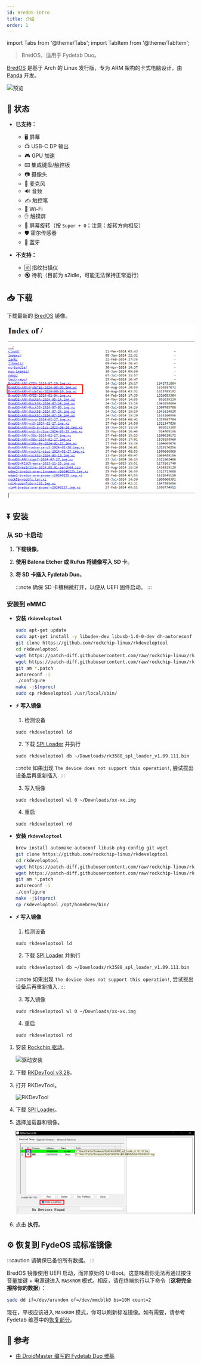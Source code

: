 ```yaml
---
id: BredOS-intro
title: 介绍
order: 1
---
```


import Tabs from '@theme/Tabs';
import TabItem from '@theme/TabItem';

> BredOS，适用于 Fydetab Duo。

[BredOS](https://bredos.org/) 是基于 Arch 的 Linux 发行版，专为 ARM 架构的卡式电脑设计，由 [Panda](https://github.com/Rippanda12) 开发。

![预览](/img/BredOS_preview.jpg)

## 🔄 状态

- **已支持：**
  - 🖥️ 屏幕
  - 📺 USB-C DP 输出
  - 🎮 GPU 加速
  - ⌨️ 集成键盘/触控板
  - 📷 摄像头
  - 🎤 麦克风
  - 🔊 音频
  - ✍️ 触控笔
  - 📶 Wi-Fi
  - ✋ 触摸屏
  - 🔄 屏幕旋转（按 `Super + O`；注意：旋转方向相反）
  - 🛡️ 霍尔传感器
  - 📶 蓝牙

- **不支持：**
  - 🆔 指纹扫描仪
  - 🔇 待机（目前为 s2idle，可能无法保持正常运行）

## 📥 下载

下载最新的 [BredOS](https://repo.bredos.org/) 镜像。

![下载镜像](https://github.com/LinuxDroidMaster/Fydetab-Duo-DroidMaster-wiki/blob/main/Images/Linux/BredOS/download_image_from_repo.png?raw=true)

## ⏬ 安装

### 从 SD 卡启动

1. **下载镜像**。
2. **使用 Balena Etcher 或 Rufus 将镜像写入 SD 卡**。
3. **将 SD 卡插入 Fydetab Duo**。

   :::note
   确保 SD 卡槽稍微打开，以便从 UEFI 固件启动。
   :::

### 安装到 eMMC


<Tabs>
  <TabItem value="linux" label="🐧 Linux (Debian/Ubuntu)">

- **安装 `rkdeveloptool`**

  ```bash
  sudo apt-get update
  sudo apt-get install -y libudev-dev libusb-1.0-0-dev dh-autoreconf pkg-config libusb-1.0 build-essential git wget
  git clone https://github.com/rockchip-linux/rkdeveloptool
  cd rkdeveloptool
  wget https://patch-diff.githubusercontent.com/raw/rockchip-linux/rkdeveloptool/pull/73.patch
  wget https://patch-diff.githubusercontent.com/raw/rockchip-linux/rkdeveloptool/pull/85.patch
  git am *.patch
  autoreconf -i
  ./configure
  make -j$(nproc)
  sudo cp rkdeveloptool /usr/local/sbin/
  ```
-  **⚡ 写入镜像**

    1. 检测设备
      
    ```
    sudo rkdeveloptool ld
    ```

    2. 下载 [SPI Loader](/rk3588_spl_loader_v1.09.111.bin) 并执行
    ```
    sudo rkdeveloptool db ~/Downloads/rk3588_spl_loader_v1.09.111.bin
    ```
    :::note
    如果出现 `The device does not support this operation!`, 尝试拔出设备后再重新插入.
    :::

    3. 写入镜像

    ```
    sudo rkdeveloptool wl 0 ~/Downloads/xx-xx.img
    ```

    4. 重启
    ```
    sudo rkdeveloptool rd
    ```

  </TabItem>
  
  <TabItem value="macos" label="🍏 macOS">

- **安装 `rkdeveloptool`**
  ```bash
  brew install automake autoconf libusb pkg-config git wget
  git clone https://github.com/rockchip-linux/rkdeveloptool
  cd rkdeveloptool
  wget https://patch-diff.githubusercontent.com/raw/rockchip-linux/rkdeveloptool/pull/73.patch
  wget https://patch-diff.githubusercontent.com/raw/rockchip-linux/rkdeveloptool/pull/85.patch
  git am *.patch
  autoreconf -i
  ./configure
  make -j$(nproc)
  cp rkdeveloptool /opt/homebrew/bin/
  ```
-  **⚡ 写入镜像**

    1. 检测设备
      
    ```
    sudo rkdeveloptool ld
    ```

    2. 下载 [SPI Loader](/rk3588_spl_loader_v1.09.111.bin) 并执行
    ```
    sudo rkdeveloptool db ~/Downloads/rk3588_spl_loader_v1.09.111.bin
    ```
    :::note
    如果出现 `The device does not support this operation!`, 尝试拔出设备后再重新插入.
    :::

    3. 写入镜像

    ```
    sudo rkdeveloptool wl 0 ~/Downloads/xx-xx.img
    ```

    4. 重启
    ```
    sudo rkdeveloptool rd
    ```

  </TabItem>

  <TabItem value="windows" label="🖥️ Windows">

1. 安装 [Rockchip 驱动](https://dl.khadas.com/products/edge2/tool/driver-assitant_v5.13.zip)。

   ![驱动安装](/img/drvinstall.png)

2. 下载 [RKDevTool v3.28](https://dl.khadas.com/products/edge2/tool/rkdevtool_release_v3.28.zip)。

3. 打开 RKDevTool。

   ![RKDevTool](/img/rkdevtool.png)

4. 下载 [SPI Loader](/rk3588_spl_loader_v1.09.111.bin)。

5. 选择加载器和镜像。

   ![选择镜像](https://github.com/LinuxDroidMaster/Fydetab-Duo-DroidMaster-wiki/raw/main/Images/Linux/BredOS/flashing_tool_config.png)

6. 点击 **执行**。

  </TabItem>
</Tabs>


## ⚙️ 恢复到 FydeOS 或标准镜像

:::caution
请确保已备份所有数据。
:::

BredOS 镜像使用 UEFI 启动，而非原始的 U-Boot。这意味着你无法再通过按住音量加键 + 电源键进入 `MASKROM` 模式。相反，请在终端执行以下命令（**这将完全擦除你的数据**）：

```bash
sudo dd if=/dev/urandom of=/dev/mmcblk0 bs=10M count=2
```

现在，平板应该进入 `MASKROM` 模式，你可以刷新标准镜像。如有需要，请参考 Fydetab 维基中的[恢复部分](https://wiki.fydetabduo.com//unbrick_the_fydetab_duo)。

## 🔗 参考

- [由 DroidMaster 编写的 Fydetab Duo 维基](https://github.com/LinuxDroidMaster/Fydetab-Duo-DroidMaster-wiki/blob/main/Documentation/Linux_distros/bredos.md)
